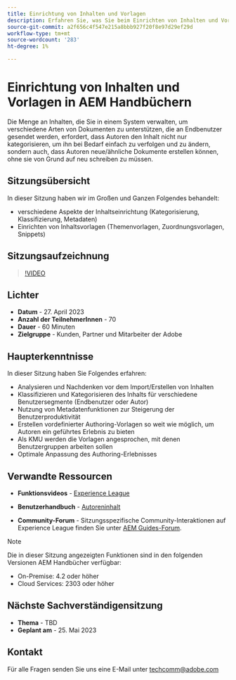 ```yaml
---
title: Einrichtung von Inhalten und Vorlagen
description: Erfahren Sie, was Sie beim Einrichten von Inhalten und Vorlagen in AEM Handbüchern beachten sollten.
source-git-commit: a2f656c4f547e215a8bbb927f20f8e97d29ef29d
workflow-type: tm+mt
source-wordcount: '283'
ht-degree: 1%

---
```


# Einrichtung von Inhalten und Vorlagen in AEM Handbüchern

Die Menge an Inhalten, die Sie in einem System verwalten, um verschiedene Arten von Dokumenten zu unterstützen, die an Endbenutzer gesendet werden, erfordert, dass Autoren den Inhalt nicht nur kategorisieren, um ihn bei Bedarf einfach zu verfolgen und zu ändern, sondern auch, dass Autoren neue/ähnliche Dokumente erstellen können, ohne sie von Grund auf neu schreiben zu müssen.


## Sitzungsübersicht

In dieser Sitzung haben wir im Großen und Ganzen Folgendes behandelt:
- verschiedene Aspekte der Inhaltseinrichtung (Kategorisierung, Klassifizierung, Metadaten)
- Einrichten von Inhaltsvorlagen (Themenvorlagen, Zuordnungsvorlagen, Snippets)



## Sitzungsaufzeichnung

>[!VIDEO](https://video.tv.adobe.com/v/3419004/guides-templates-author-templates?quality=12&learn=on)


## Lichter

- **Datum** - 27. April 2023
- **Anzahl der TeilnehmerInnen** - 70
- **Dauer** - 60 Minuten
- **Zielgruppe** - Kunden, Partner und Mitarbeiter der Adobe


## Haupterkenntnisse

In dieser Sitzung haben Sie Folgendes erfahren:
- Analysieren und Nachdenken vor dem Import/Erstellen von Inhalten
- Klassifizieren und Kategorisieren des Inhalts für verschiedene Benutzersegmente (Endbenutzer oder Autor)
- Nutzung von Metadatenfunktionen zur Steigerung der Benutzerproduktivität
- Erstellen vordefinierter Authoring-Vorlagen so weit wie möglich, um Autoren ein geführtes Erlebnis zu bieten
- Als KMU werden die Vorlagen angesprochen, mit denen Benutzergruppen arbeiten sollen
- Optimale Anpassung des Authoring-Erlebnisses



## Verwandte Ressourcen

- **Funktionsvideos** -  [Experience League](https://experienceleague.adobe.com/docs/experience-manager-guides-learn/videos/advanced-user-guide/folder-profiles.html)

- **Benutzerhandbuch** - [Autoreninhalt](https://help.adobe.com/en_US/xml-documentation-for-adobe-experience-manager/index.html#t=DXML-master-map%2Freports-intro.html)

- **Community-Forum** - Sitzungsspezifische Community-Interaktionen auf Experience League finden Sie unter  [AEM Guides-Forum](https://experienceleaguecommunities.adobe.com/t5/experience-manager-guides/bd-p/xml-documentation-discussions).

>[!NOTE]
>
> Die in dieser Sitzung angezeigten Funktionen sind in den folgenden Versionen AEM Handbücher verfügbar:
> - On-Premise: 4.2 oder höher
> - Cloud Services: 2303 oder höher



## Nächste Sachverständigensitzung

- **Thema** - TBD
- **Geplant am** - 25. Mai 2023


## Kontakt

Für alle Fragen senden Sie uns eine E-Mail unter <techcomm@adobe.com>
